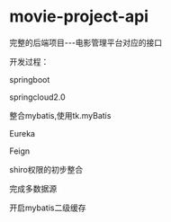 # movie-project-api
完整的后端项目---电影管理平台对应的接口

开发过程：

springboot

springcloud2.0

整合mybatis,使用tk.myBatis

Eureka

Feign

shiro权限的初步整合

完成多数据源

开启mybatis二级缓存
